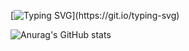 [![Typing SVG](https://readme-typing-svg.herokuapp.com?color=%2336BCF7&center=true&vCenter=true&multiline=true&width=530&height=106&lines=Hi%2C+My+name+is+Ahmed.;I+love+to+learn+new+computer+technology.)](https://git.io/typing-svg)

![Anurag's GitHub stats](https://github-readme-stats.vercel.app/api?UyCoder=anuraghazra&theme=dark&show_icons=true)
